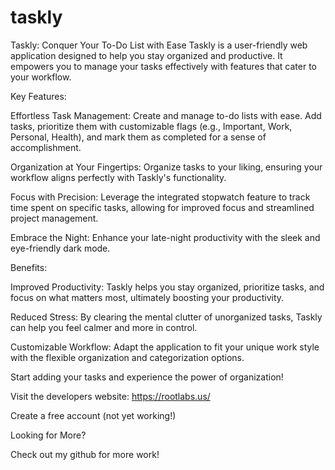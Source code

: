 # taskly
Taskly: Conquer Your To-Do List with Ease
Taskly is a user-friendly web application designed to help you stay organized and productive. It empowers you to manage your tasks effectively with features that cater to your workflow.

Key Features:

Effortless Task Management: Create and manage to-do lists with ease. Add tasks, prioritize them with customizable flags (e.g., Important, Work, Personal, Health), and mark them as completed for a sense of accomplishment.

Organization at Your Fingertips: Organize tasks to your liking, ensuring your workflow aligns perfectly with Taskly's functionality.

Focus with Precision: Leverage the integrated stopwatch feature to track time spent on specific tasks, allowing for improved focus and streamlined project management.

Embrace the Night: Enhance your late-night productivity with the sleek and eye-friendly dark mode.


Benefits:

Improved Productivity: Taskly helps you stay organized, prioritize tasks, and focus on what matters most, ultimately boosting your productivity.

Reduced Stress: By clearing the mental clutter of unorganized tasks, Taskly can help you feel calmer and more in control.

Customizable Workflow: Adapt the application to fit your unique work style with the flexible organization and categorization options.


Start adding your tasks and experience the power of organization!

Visit the developers website: https://rootlabs.us/

Create a free account (not yet working!)


Looking for More?

Check out my github for more work!
